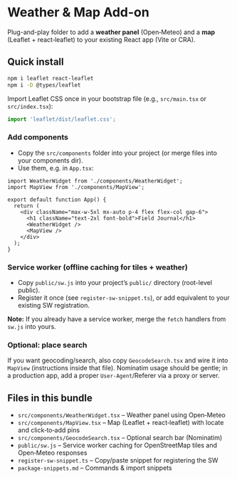 # Weather & Map Add-on

Plug-and-play folder to add a **weather panel** (Open‑Meteo) and a **map** (Leaflet + react‑leaflet) to your existing React app (Vite or CRA).

## Quick install
```bash
npm i leaflet react-leaflet
npm i -D @types/leaflet
```

Import Leaflet CSS once in your bootstrap file (e.g., `src/main.tsx` or `src/index.tsx`):
```ts
import 'leaflet/dist/leaflet.css';
```

### Add components
- Copy the `src/components` folder into your project (or merge files into your components dir).
- Use them, e.g. in `App.tsx`:
```tsx
import WeatherWidget from './components/WeatherWidget';
import MapView from './components/MapView';

export default function App() {
  return (
    <div className="max-w-5xl mx-auto p-4 flex flex-col gap-6">
      <h1 className="text-2xl font-bold">Field Journal</h1>
      <WeatherWidget />
      <MapView />
    </div>
  );
}
```

### Service worker (offline caching for tiles + weather)
- Copy `public/sw.js` into your project’s `public/` directory (root-level public).
- Register it once (see `register-sw-snippet.ts`), or add equivalent to your existing SW registration.

**Note:** If you already have a service worker, merge the `fetch` handlers from `sw.js` into yours.

### Optional: place search
If you want geocoding/search, also copy `GeocodeSearch.tsx` and wire it into `MapView` (instructions inside that file). Nominatim usage should be gentle; in a production app, add a proper `User-Agent`/Referer via a proxy or server.

## Files in this bundle
- `src/components/WeatherWidget.tsx` – Weather panel using Open‑Meteo
- `src/components/MapView.tsx` – Map (Leaflet + react‑leaflet) with locate and click‑to‑add pins
- `src/components/GeocodeSearch.tsx` – Optional search bar (Nominatim)
- `public/sw.js` – Service worker caching for OpenStreetMap tiles and Open‑Meteo responses
- `register-sw-snippet.ts` – Copy/paste snippet for registering the SW
- `package-snippets.md` – Commands & import snippets
